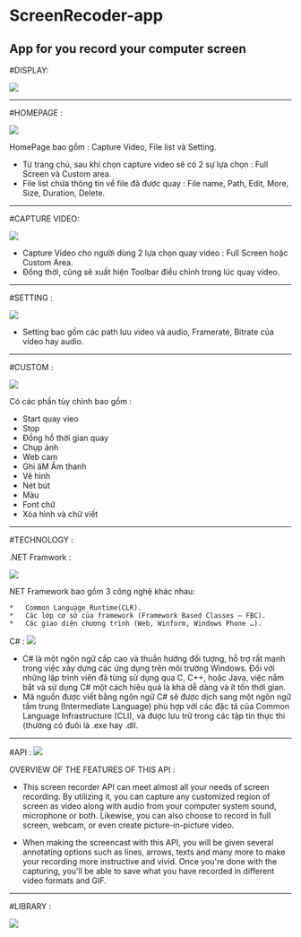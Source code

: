 # ScreenRecoder-app
App for you record your computer screen
---
#DISPLAY:

![](Image/overview.jpg)

---

#HOMEPAGE :

![](Image/Homepage.png)

HomePage bao gồm : Capture Video, File list và Setting. 
*	Từ trang chủ, sau khi chọn capture video sẽ có 2 sự lựa chọn : Full Screen và Custom area. 
*	File list chứa thông tin về file đã được quay : File name, Path, Edit, More, Size, Duration, Delete.

---

#CAPTURE VIDEO:

![](Image/Capture%20Video.png)

*	Capture Video cho người dùng 2 lựa chọn quay video : Full Screen hoặc Custom Area.
*	Đồng thời, cũng sẽ xuất hiện Toolbar điều chỉnh trong lúc quay video.

---

#SETTING :

![](Image/Setting.png)

*	Setting bao gồm các path lưu video và audio, Framerate, Bitrate của video hay audio.

---

#CUSTOM :

![](Image/Cusstom.png)

Có các phần tùy chỉnh bao gồm :
*	Start quay vieo
*	Stop
*	Đồng hồ thời gian quay
*	Chụp ảnh
*	Web cam
*	Ghi âM Âm thanh
*	Vẽ hình
*	Nét bút
*	Màu
*	Font chữ
*	Xóa hình và chữ viết

---

#TECHNOLOGY : 

.NET Framwork :

![](Image/.NETFramework.png)

NET Framework bao gồm 3 công nghệ khác nhau:

    *	Common Language Runtime(CLR).
    *	Các lớp cơ sở của framework (Framework Based Classes – FBC).
    *	Các giao diện chương trình (Web, Winform, Windows Phone …).

C# :
![](Image/c%23.png)

* C# là một ngôn ngữ cấp cao và thuần hướng đối tượng, hỗ trợ rất mạnh trong việc xây dựng các ứng dụng trên môi trường Windows. Đối với những lập trình viên đã từng sử dụng qua C, C++, hoặc Java, việc nắm bắt và sử dụng C# một cách hiệu quả là khá dễ dàng và ít tốn thời gian.
* Mã nguồn được viết bằng ngôn ngữ C# sẽ được dịch sang một ngôn ngữ tầm trung (Intermediate Language) phù hợp với các đặc tả của Common Language Infrastructure (CLI), và được lưu trữ trong các tập tin thực thi (thường có đuôi là .exe hay .dll.


---

#API :
![](Image/api.png)

OVERVIEW OF THE FEATURES OF THIS API :

* This screen recorder API can meet almost all your needs of screen recording. By utilizing it, you can capture any customized region of screen as video along with audio from your computer system sound, microphone or both. Likewise, you can also choose to record in full screen, webcam, or even create picture-in-picture video.

* When making the screencast with this API, you will be given several annotating options such as lines, arrows, texts and many more to make your recording more instructive and vivid. Once you're done with the capturing, you'll be able to save what you have recorded in different video formats and GIF.
---

#LIBRARY :

![](Image/Library.png)

